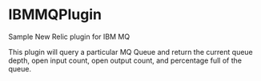 # IBMMQPlugin
Sample New Relic plugin for IBM MQ

This plugin will query a particular MQ Queue and return the current queue depth, open input count, open output count, and percentage full of the queue.
